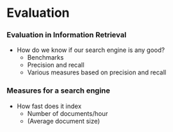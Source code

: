 # Evaluation

### Evaluation in Information Retrieval
- How do we know if our search engine is any good?
    - Benchmarks
    - Precision and recall
    - Various measures based on precision and recall

### Measures for a search engine
- How fast does it index
    - Number of documents/hour
    - (Average document size)